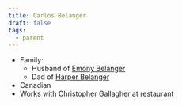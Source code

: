 ```yaml
---
title: Carlos Belanger
draft: false
tags:
  - parent
---
```


- Family:
	- Husband of [Emony Belanger](Emony%20Belanger.md)
	- Dad of [Harper Belanger](Harper%20Belanger.md)
- Canadian
- Works with [Christopher Gallagher](Christopher%20Gallagher.md) at restaurant